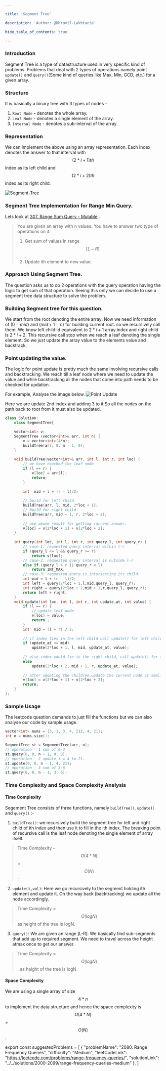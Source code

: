 ```yaml
---

title: 'Segment Tree'

description: 'Author: @Dhruvil-Lakhtaria'

hide_table_of_contents: true

---
```


<TutorialAuthors  names="@Dhruvil-Lakhtaria"/>  

### Introduction
  Segment Tree is a type of datastructure used in very specific kind of problems. Problems that deal with 2 types of operations namely point `update()` and `query()`(Some kind of queries like Max, Min, GCD, etc.) for a given array.

### Structure
It is basically a binary tree with 3 types of nodes - 

 1. `Root Node` - denotes the whole array.
 2. `Leaf Node` - denotes a single element of the array.
 3. `Internal Node` - denotes a sub-interval of the array.
 
### Representation
We can implement the above using an array representation.
Each Index denotes the answer to that interval with $$(2*i+1) th$$ index as its left child and $$(2*i+2)th$$ index as its right child.

![Segment-Tree](https://miro.medium.com/max/1100/1*9V1l8_weUfmT4jHg21EE5w.png)



### Segment Tree Implementation for Range Min Query.

Lets look at [307. Range Sum Query - Mutable](https://leetcode.com/problems/range-sum-query-mutable/) .
> You are given an array with n values. You have to answer two type of operations on it.
>
> 1. Get sum of values in range $$[L-R]$$.
> 2. Update ith element to new value. 

### Approach Using Segment Tree.
The question asks us to do 2 operations with the query operation having the logic to get sum of that operation. Seeing this only we can decide to use a segment tree data structure to solve the problem.

### Building Segment tree for this question. 
We start from the root denoting the entire array. Now we need information of $(0 - mid)$ and $(mid + 1 - n)$ for building current root. so we recursively call them. We know left child id equivalent to $2*i + 1$ array index and right child is $2*i + 2$.
This recursive call stop when we reach a leaf denoting the single element. So we just update the array value to the elements value and backtrack.

### Point updating the value.
The logic for point update is pretty much the same involving recursive calls and backtracking. We reach till a leaf node where we need to update the value and while backtracking all the nodes that come into path needs to be checked for updation.

For example, Analyse the image below.
![Point Update](https://cdn.codespeedy.com/wp-content/uploads/2019/12/Node-or-Point-updates.png)

Here we are update 2nd index and adding 3 to it.So all the nodes on the path back to root from it must also be updated.

<Tabs>
<TabItem value="CPP" label="CPP">
<SolutionAuthor name="@DhruvilLakhtaria"/>

```CPP
class Solution:
    class SegmentTree{

    vector<int> v;
    SegmentTree (vector<int>& arr, int n) {
	    v = vector<int>(4*n);
	    buildTree(arr, 0, n - 1, 0);
    }          
    
    void buildTree(vector<int>& arr, int l, int r, int loc) {    
	    // we have reached the leaf node
	    if (l == r) {
		    v[loc] = arr[l];
		    return;
	    } 
	    
	    int  mid = l + (r - l)/2;
	    
	    // build for left child
	    buildTree(arr, l, mid, 2*loc + 1);
	    // build for right child
	    buildTree(arr, mid + 1, r, 2*loc + 2);
 
	    // use above result for getting current answer.  
	    v[loc] = v[2*loc + 1] + v[2*loc + 2];
    } 
      
    int query(int loc, int l, int r, int query_l, int query_r) {
	    // case-1: requested query interval within l-r 
	    if (query_l <= l && query_r >= r)
		    return v[loc];      
	    // case-2: requested query interval is outside l-r
	    else if (query_l > r || query_r < l)
		    return INT_MAX;
	    // case-3: requested query is intersecting its child.
	    int mid = l + (r - l)/2;
	    int left = query(2*loc + 1,l,mid,query_l, query_r);
	    int right = query(2*loc + 2,mid + 1,r,query_l, query_r);
	    return left + right;
    }
    void update(int loc, int l, int r, int update_at, int value) {
	    if (l == r) {
		    // update leaf node
		    v[loc] = value;
		    return ;
	    }
	    int  mid = (l + r) / 2;
	   
	    // if index lies in the left child call update() for left child
	    if (update_at <= mid)
		    update(2*loc + 1, l, mid, update_at, value);
	    
		// else index would lie in the right child, call update() for the right child 
	    else
		    update(2*loc + 2, mid + 1, r, update_at, value);
	    
	    // after updating the children,update the current node as smallest of its children
	    v[loc] = v[2*loc + 1] + v[2*loc + 2];
	 	return;  
    }
};
```

</TabItem>
</Tabs>

### Sample Usage
The leetcode question demands to just fill the functions but we can also analyse our code by sample usage. 

<Tabs>
<TabItem value="CPP" label="CPP">
<SolutionAuthor name="@DhruvilLakhtaria"/>

```cpp
vector<int> nums = {3, 1, 3, 4, 212, 4, 21};
int n = nums.size();

SegmentTree st = SegementTree(arr, n);
// operation - 1 sum of 0-3
st.query(0, 0, n - 1, 0, 3);
// operation - 2 update i = 4 to 21.
st.update(0, 0, n - 1, 4, 21);
// operation - 3 sum of 3-6
st.query(0, 0, n - 1, 3, 6);

```
</TabItem>
</Tabs>


### Time Complexity and Space Complexity Analysis 

#### Time Complexity 
Segement Tree consists of three functions, namely `buildTree()`, `update()` and `query()` :- 

1. `buildTree()`: we recursively build the segment tree for left and right child of ith index and then use it to fill in the ith index.
The breaking point of recursive call is the leaf node denoting the single element of array itself.
>Time Complexity - $$O(4*N)$$ = $$O(N)$$;

2. `update(i,val)`: Here we go recursively to the segment holding ith element and update it. On the way back (backtracking) we update all the node accordingly.
> Time Complexity = $$O(logN)$$ as height of the tree is logN.

3. `query()`: We are given an range [L-R]. We basically find sub-segments that add up to required segment. We need to travel across the height atmax once to get our answer.
> Time Complexity = $$O(logN)$$. as height of the tree is logN.

#### Space Complexity 

We are using a single array of size $$4*n$$ to implement the data structure and hence the space complexity is $$O(4*N)$$ = $$O(N)$$.


export const suggestedProblems = [
  {
    "problemName": "2080. Range Frequency Queries",
    "difficulty": "Medium",
    "leetCodeLink": "https://leetcode.com/problems/range-frequency-queries/",
    "solutionLink": "../../solutions/2000-2099/range-frequency-queries-medium"
  },
]

<Table title="Suggested Problems" data={suggestedProblems} />

